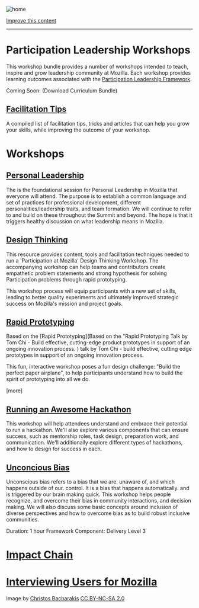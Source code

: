 ![home](https://c2.staticflickr.com/2/1568/24281932359_576a4e366d_z.jpg)

[<i class="fa fa-wrench"></i> Improve this content](https://github.com/mozilla/participation-curriculum/blob/gh-pages/content.md)

* * *

# Participation Leadership Workshops

This workshop bundle provides a number of workshops intended to teach, inspire and grow leadership community at Mozilla.  Each workshop provides learning outcomes associated with the [Participation Leadership Framework](http://tiptoes.ca/wp-content/uploads/2015/08/2015-08-28_1244.png).

Coming Soon: (Download Curriculum Bundle)

## [Facilitation Tips](http://mozilla.github.io/participation-curriculum/facilitation-tips/index.html)
A compiled list of facilitation tips, tricks and articles that can help you grow your skills, while improving the outcome of your workshop.

# Workshops

## [Personal Leadership](http://mozilla.github.io/participation-curriculum/personal-leadership/index.html#)

The is the foundational session for Personal Leadership in Mozilla that everyone will attend. The purpose is to establish a common language and set of practices for professional development, different personalities/leadership traits, and team formation. We will continue to refer to and build on these throughout the Summit and beyond. The hope is that it triggers healthy discussion on what leadership means in Mozilla.  

## [Design Thinking](http://mozilla.github.io/participation-curriculum/design-thinking/index.html#)

This resource provides content, tools and facilitation techniques needed to run a 'Participation at Mozilla' Design Thinking Workshop. The accompanying workshop can help teams and contributors create empathetic problem statements and strong hypothesis for solving Participation problems through rapid prototyping.

This workshop process will equip participants with a new set of skills, leading to better quality experiments and ultimately improved strategic success on Mozilla's mission and project goals.

## [Rapid Prototyping](http://mozilla.github.io/participation-curriculum/rapid-prototyping/index.html#)

Based on the [Rapid Prototyping](Based on the "Rapid Prototyping Talk by Tom Chi - Build effective, cutting-edge product prototypes in support of an ongoing innovation process. ) talk by Tom Chi - build effective, cutting edge prototypes in support of an ongoing innovation process.

This fun, interactive workshop poses a fun design challenge: "Build the perfect paper airplane", to help participants understand how to build the spirit of prototyping into all we do.

[]()[more]

## [Running an Awesome Hackathon](http://mozilla.github.io/awesome-hackathon/index.html)

This workshop will help attendees understand and embrace their potential to run a hackathon.  We'll also explore various components that can ensure success, such as mentorship roles, task design, preparation work, and communication.  We'll additionally explore different types of hackathons, and how to design for success in each.

## [Unconcious Bias]()

Unconscious bias refers to a bias that we are. unaware of, and which happens outside of our. control. It is a bias that happens automatically. and is triggered by our brain making quick. This workshop helps people recognize, and overcome their bias in community interactions, and decision making. We will also discuss some basic concepts around inclusion of diverse perspectives and how to overcome bias as to build robust inclusive communities.

Duration: 1 hour
Framework Component:
Delivery Level 3

# [Impact Chain]()

# [Interviewing Users for Mozilla]()

Image by [Christos Bacharakis](https://www.flickr.com/photos/christosbacharakis/24281932359/in/album-72157663878010671/) [CC BY-NC-SA 2.0](https://creativecommons.org/licenses/by-nc-sa/2.0/)
